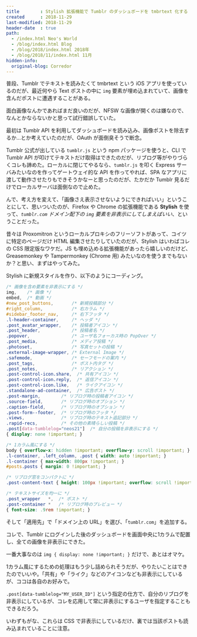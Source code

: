 ```yaml
---
title        : Stylish 拡張機能で Tumblr のダッシュボードを tmbrtext 化する
created      : 2018-11-29
last-modified: 2018-11-29
header-date  : true
path:
  - /index.html Neo's World
  - /blog/index.html Blog
  - /blog/2018/index.html 2018年
  - /blog/2018/11/index.html 11月
hidden-info:
  original-blog: Corredor
---
```


普段、Tumblr でテキストを読みたくて tmbrtext という iOS アプリを使っているのだが、最近何やら Text ポストの中に `img` 要素が埋め込まれていて、画像を含んだポストに遭遇することがある。

面白画像なんかであればまだ良いのだが、NFSW な画像が開くのは嫌なので、なんとかならないかと思って試行錯誤していた。

最初は Tumblr API を利用してダッシュボードを読み込み、画像ポストを除去するか…とか考えていたのだが、OAuth が面倒臭そうで断念。

Tumblr 公式が出している `tumblr.js` という npm パッケージを使うと、CLI で Tumblr API が叩けてテキストだけ取得はできたのだが、リブログ等がやりづらくコレも諦めた。ローカルに閉じてやるなら、`tumblr.js` を叩く Express サーバみたいなのを作ってゲートウェイ的な API を作ってやれば、SPA なアプリに渡して動作させたりもできそうかなーと思ったのだが、たかだか Tumblr 見るだけでローカルサーバは面倒なので止めた。

んで、考え方を変えて、「画像さえ表示させないようにできればいい」ということにして、思いついたのが、Firefox や Chrome の拡張機能である **Stylish** を使って、*`tumblr.com` ドメイン配下の `img` 要素を非表示にしてしまえばいい*、ということだった。

昔々は Proxomitron というローカルプロキシのフリーソフトがあって、コイツに特定のページだけ HTML 編集させたりしていたのだが、Stylish はいわばコレの CSS 限定版なワケだ。JS も埋め込める拡張機能があったら嬉しいのだけど、Greasemonkey や Tampermonkey (Chrome 用) みたいなのを使うまでもないか？と思い、まずはやってみた。

Stylish に新規スタイルを作り、以下のようにコーディング。

```css
/* 画像を含め要素を非表示にする */
img,    /* 画像 */
embed,  /* 動画 */
#new_post_buttons,       /* 新規投稿部分 */
#right_column,           /* 右カラム */
#sidebar_footer_nav,     /* 右下フッタ */
.l-header-container,     /* ヘッダ */
.post_avatar_wrapper,    /* 投稿者アイコン */
.post_header,            /* 投稿者名 */
.popover,                /* ユーザ名フォーカス時の PopOver */
.post_media,             /* メディア投稿 */
.photoset,               /* 写真セットの投稿 */
.external-image-wrapper, /* External Image */
.safemode,               /* セーフモードの案内 */
.post_tags,              /* ポスト内タグ */
.post_notes,             /* リアクション */
.post-control-icon.share,  /* 共有アイコン */
.post-control-icon.reply,  /* 返信アイコン */
.post-control-icon.like,   /* ライクアイコン */
.standalone-ad-container,  /* 広告ポスト */
.post-margin,        /* リブログ時の投稿者アイコン */
.source-field,       /* リブログ時のオプション */
.caption-field,      /* リブログ時のオプション */
.post-form--footer,  /* リブログ時のフッタ */
.views,              /* リブログ時のテキスト追記部分 */
.rapid-recs,         /* その他の素晴らしい投稿 */
.post[data-tumblelog="neos21"]  /* 自分の投稿を非表示にする */
{ display: none !important; }

/* 1カラム風にする */
body { overflow-x: hidden !important; overflow-y: scroll !important; }
.l-container, .left_column, .post { width: auto !important; }
.l-container { max-width: 800px !important; }
#posts.posts { margin: 0 !important; }

/* リブログ窓をコンパクトに */
.post-content-text { height: 100px !important; overflow: scroll !important; }

/* テキストサイズを均一に */
.post_wrapper   *,  /* ポスト */
.post-container *   /* リブログ時のプレビュー */
{ font-size: .9rem !important; }
```

そして「適用先」で「ドメイン上の URL」を選び、「`tumblr.com`」を追加する。

コレで、Tumblr にログインした後のダッシュボードを画面中央に1カラムで配置し、全ての画像を非表示にできた。

一番大事なのは `img { display: none !important; }` だけで、あとはオマケ。

1カラム風にするための処理はもう少し詰められそうだが、やりたいことはできたのでいいや。「共有」や「ライク」などのアイコンなども非表示にしているが、ココは各自のお好みで。

`.post[data-tumblelog="MY_USER_ID"]` という指定の仕方で、自分のリブログを非表示にしているが、コレを応用して常に非表示にするユーザを指定することもできるだろう。

いわずもがな、これらは CSS で非表示にしているだけ、裏では当該ポストも読み込まれていることに注意。
